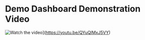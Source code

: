 # Demo Dashboard Demonstration Video

![Watch the video](https://img.youtube.com/vi/QYuQlMxJ5VY/maxresdefault.jpg)](https://youtu.be/QYuQlMxJ5VY)
